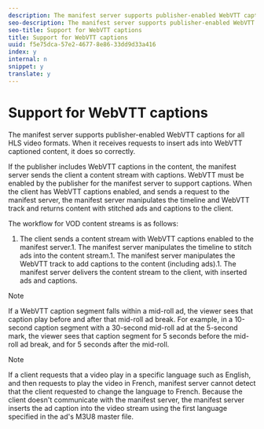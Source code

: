 ```yaml
---
description: The manifest server supports publisher-enabled WebVTT captions for all HLS video formats. When it receives requests to insert ads into WebVTT captioned content, it does so correctly.
seo-description: The manifest server supports publisher-enabled WebVTT captions for all HLS video formats. When it receives requests to insert ads into WebVTT captioned content, it does so correctly.
seo-title: Support for WebVTT captions
title: Support for WebVTT captions
uuid: f5e75dca-57e2-4677-8e86-33dd9d33a416
index: y
internal: n
snippet: y
translate: y
---
```


# Support for WebVTT captions

The manifest server supports publisher-enabled WebVTT captions for all HLS video formats. When it receives requests to insert ads into WebVTT captioned content, it does so correctly.

If the publisher includes WebVTT captions in the content, the manifest server sends the client a content stream with captions. WebVTT must be enabled by the publisher for the manifest server to support captions. When the client has WebVTT captions enabled, and sends a request to the manifest server, the manifest server manipulates the timeline and WebVTT track and returns content with stitched ads and captions to the client. 

The workflow for VOD content streams is as follows:

1. The client sends a content stream with WebVTT captions enabled to the manifest server.1. The manifest server manipulates the timeline to stitch ads into the content stream.1. The manifest server manipulates the WebVTT track to add captions to the content (including ads).1. The manifest server delivers the content stream to the client, with inserted ads and captions.


>[!NOTE]
>
>If a WebVTT caption segment falls within a mid-roll ad, the viewer sees that caption play before and after that mid-roll ad break. For example, in a 10-second caption segment with a 30-second mid-roll ad at the 5-second mark, the viewer sees that caption segment for 5 seconds before the mid-roll ad break, and for 5 seconds after the mid-roll.



>[!NOTE]
>
>If a client requests that a video play in a specific language such as English, and then requests to play the video in French, manifest server cannot detect that the client requested to change the language to French. Because the client doesn't communicate with the manifest server, the manifest server inserts the ad caption into the video stream using the first language specified in the ad's M3U8 master file.


